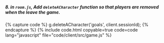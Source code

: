 ##### 8. in `room.js`, Add `deleteACharacter` function so that players are removed when the leave the game.

{% capture code %}
	g.deleteACharacter('goals', client.sessionId);
{% endcapture %}
{% include code.html copyable=true code=code lang="javascript" file="code/client/src/game.js" %}
